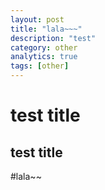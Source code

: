 ```yaml
---
layout: post
title: "lala~~~"
description: "test"
category: other
analytics: true
tags: [other]
---
```


test title
=================

test title
-----------------

#lala~~
